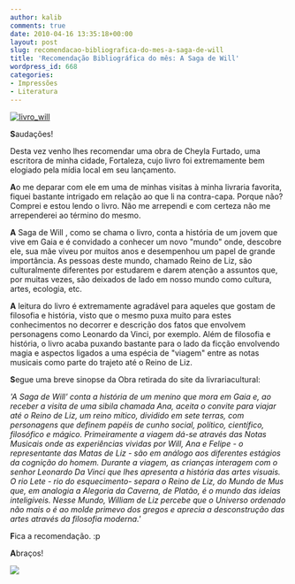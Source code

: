 ```yaml
---
author: kalib
comments: true
date: 2010-04-16 13:35:18+00:00
layout: post
slug: recomendacao-bibliografica-do-mes-a-saga-de-will
title: 'Recomendação Bibliográfica do mês: A Saga de Will'
wordpress_id: 668
categories:
- Impressões
- Literatura
---
```


[![livro_will](http://marcelocavalcante.net/portal/wp-content/uploads/2010/04/livro_will.jpg)](http://marcelocavalcante.net/portal/wp-content/uploads/2010/04/livro_will.jpg)



**S**audações!

Desta vez venho lhes recomendar uma obra de Cheyla Furtado, uma escritora de minha cidade, Fortaleza, cujo livro foi extremamente bem elogiado pela mídia local em seu lançamento.

**A**o me deparar com ele em uma de minhas visitas à minha livraria favorita, fiquei bastante intrigado em relação ao que li na contra-capa. Porque não? Comprei e estou lendo o livro. Não me arrependi e com certeza não me arrependerei ao término do mesmo.

**A** Saga de Will , como se chama o livro, conta a história de um jovem que vive em Gaia e é convidado a conhecer um novo "mundo" onde, descobre ele, sua mãe viveu por muitos anos e desempenhou um papel de grande importância. As pessoas deste mundo, chamado Reino de Liz, são culturalmente diferentes por estudarem e darem atenção a assuntos que, por muitas vezes, são deixados de lado em nosso mundo como cultura, artes, ecologia, etc.

**A** leitura do livro é extremamente agradável para aqueles que gostam de filosofia e história, visto que o mesmo puxa muito para estes conhecimentos no decorrer e descrição dos fatos que envolvem personagens como Leonardo da Vinci, por exemplo. Além de filosofia e história, o livro acaba puxando bastante para o lado da ficção envolvendo magia e aspectos ligados a uma espécia de "viagem" entre as notas musicais como parte do trajeto até o Reino de Liz.

**S**egue uma breve sinopse da Obra retirada do site da livrariacultural:

_'A Saga de Will' conta a história de um menino que mora em Gaia e, ao receber a visita de uma sibila chamada Ana, aceita o convite para viajar até o Reino de Liz, um reino mítico, dividido em sete terras, com personagens que definem papéis de cunho social, político, científico, filosófico e mágico. Primeiramente a viagem dá-se através das Notas Musicais onde as experiências vividas por Will, Ana e Felipe - o representante das Matas de Liz - são em análogo aos diferentes estágios da cognição do homem. Durante a viagem, as crianças interagem com o senhor Leonardo Da Vinci que lhes apresenta a história das artes visuais. O rio Lete - rio do esquecimento- separa o Reino de Liz, do Mundo de Mus que, em analogia a Alegoria da Caverna, de Platão, é o mundo das ideias inteligíveis. Nesse Mundo, William de Liz percebe que o Universo ordenado não mais o é ao molde primevo dos gregos e aprecia a desconstrução das artes através da filosofia moderna.'_

**F**ica a recomendação. :p

**A**braços!


![](http://www.marcelocavalcante.net/portal/imgs/userbar.gif)
